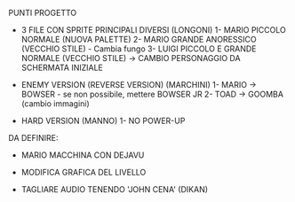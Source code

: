 PUNTI PROGETTO
- 3 FILE CON SPRITE PRINCIPALI DIVERSI (LONGONI)
1- MARIO PICCOLO NORMALE (NUOVA PALETTE)
2- MARIO GRANDE ANORESSICO (VECCHIO STILE) - Cambia fungo
3- LUIGI PICCOLO E GRANDE NORMALE (VECCHIO STILE)
-> CAMBIO PERSONAGGIO DA SCHERMATA INIZIALE

- ENEMY VERSION (REVERSE VERSION) (MARCHINI)
1- MARIO -> BOWSER - se non possibile, mettere BOWSER JR
2- TOAD -> GOOMBA
(cambio immagini)

- HARD VERSION (MANNO)
1- NO POWER-UP

DA DEFINIRE:
- MARIO MACCHINA CON DEJAVU
- MODIFICA GRAFICA DEL LIVELLO

- TAGLIARE AUDIO TENENDO 'JOHN CENA' (DIKAN)
